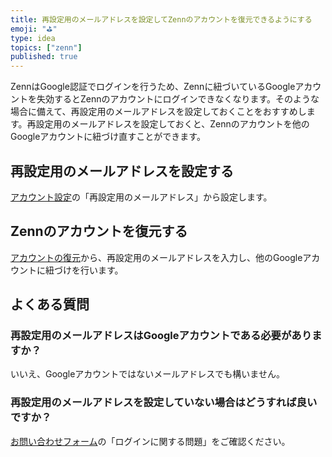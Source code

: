 ```yaml
---
title: 再設定用のメールアドレスを設定してZennのアカウントを復元できるようにする
emoji: "⛳"
type: idea
topics: ["zenn"]
published: true
---
```


ZennはGoogle認証でログインを行うため、Zennに紐づいているGoogleアカウントを失効するとZennのアカウントにログインできなくなります。そのような場合に備えて、再設定用のメールアドレスを設定しておくことをおすすめします。再設定用のメールアドレスを設定しておくと、Zennのアカウントを他のGoogleアカウントに紐づけ直すことができます。

## 再設定用のメールアドレスを設定する

[アカウント設定](https://zenn.dev/settings/account)の「再設定用のメールアドレス」から設定します。

## Zennのアカウントを復元する

[アカウントの復元](https://zenn.dev/account-recovery)から、再設定用のメールアドレスを入力し、他のGoogleアカウントに紐づけを行います。

## よくある質問

### 再設定用のメールアドレスはGoogleアカウントである必要がありますか？

いいえ、Googleアカウントではないメールアドレスでも構いません。

### 再設定用のメールアドレスを設定していない場合はどうすれば良いですか？

[お問い合わせフォーム](https://zenn.dev/inquiry)の「ログインに関する問題」をご確認ください。
